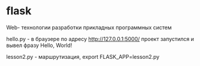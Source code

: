 # flask
Web- технологии разработки прикладных программных систем

hello.py - в браузере по адресу http://127.0.0.1:5000/ проект запустился и вывел фразу Hello, World!

lesson2.py - маршрутизация, export FLASK_APP=lesson2.py
